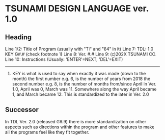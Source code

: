 TSUNAMI DESIGN LANGUAGE ver. 1.0
==

Heading
---

Line 1/2: Title of Program (usually with "TI" and "84" in it)
Line 7: TDL: 1.0 KEY G#.# (check footnote 1)
Line 8: Ver. #.#
Line 9: (c)202X TSUNAMI CO.
Line 10: Instructions (Usually: 'ENTER'=NEXT, 'DEL'=EXIT)

____
1. KEY is what is used to say when exactly it was made (down to the month)
   the first number e.g. 6, is the number of years from 2018
   the second number e.g. 8, is the number of months from/since April
   In Ver. 1.0, April was 0, March was 11. Somewhere along the way
   April became 1, and March became 12. This is standardized
   to the later in Ver. 2.0

Successor
---
In TDL Ver. 2.0 (released G6.9) there is more standardization on other
aspects such as directions within the program and other features to
make all the programs feel like they fit together.
